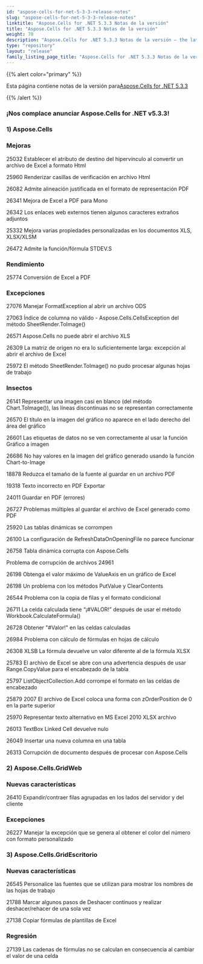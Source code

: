 ```yaml
---
id: "aspose-cells-for-net-5-3-3-release-notes"
slug: "aspose-cells-for-net-5-3-3-release-notes"
linktitle: "Aspose.Cells for .NET 5.3.3 Notas de la versión"
title: "Aspose.Cells for .NET 5.3.3 Notas de la versión"
weight: 70
description: "Aspose.Cells for .NET 5.3.3 Notas de la versión – the latest updates and fixes."
type: "repository"
layout: "release"
family_listing_page_title: "Aspose.Cells for .NET 5.3.3 Notas de la versión"
---
```

{{% alert color="primary" %}} 

 Esta página contiene notas de la versión para[Aspose.Cells for .NET 5.3.3](https://releases.aspose.com/cells/net/new-releases/aspose.cells-for-.net-5.3.3/)

{{% /alert %}} 
### **¡Nos complace anunciar Aspose.Cells for .NET v5.3.3!**
### **1) Aspose.Cells**
### **Mejoras**
 25032 Establecer el atributo de destino del hipervínculo al convertir un archivo de Excel a formato Html

 25960 Renderizar casillas de verificación en archivo Html

 26082 Admite alineación justificada en el formato de representación PDF

 26341 Mejora de Excel a PDF para Mono

 26342 Los enlaces web externos tienen algunos caracteres extraños adjuntos

 25332 Mejora varias propiedades personalizadas en los documentos XLS, XLSX/XLSM

 26472 Admite la función/fórmula STDEV.S
### **Rendimiento**
 25774 Conversión de Excel a PDF
### **Excepciones**
 27076 Manejar FormatException al abrir un archivo ODS

 27063 Índice de columna no válido - Aspose.Cells.CellsException del método SheetRender.ToImage()

26571 Aspose.Cells no puede abrir el archivo XLS

 26309 La matriz de origen no era lo suficientemente larga: excepción al abrir el archivo de Excel

 25972 El método SheetRender.ToImage() no pudo procesar algunas hojas de trabajo
### **Insectos**
 26141 Representar una imagen casi en blanco (del método Chart.ToImage()), las líneas discontinuas no se representan correctamente

 26570 El título en la imagen del gráfico no aparece en el lado derecho del área del gráfico

 26601 Las etiquetas de datos no se ven correctamente al usar la función Gráfico a imagen

 26686 No hay valores en la imagen del gráfico generado usando la función Chart-to-Image

 18878 Reduzca el tamaño de la fuente al guardar en un archivo PDF

 19318 Texto incorrecto en PDF Exportar

 24011 Guardar en PDF (errores)

 26727 Problemas múltiples al guardar el archivo de Excel generado como PDF

 25920 Las tablas dinámicas se corrompen

 26100 La configuración de RefreshDataOnOpeningFile no parece funcionar

 26758 Tabla dinámica corrupta con Aspose.Cells

 Problema de corrupción de archivos 24961

26198 Obtenga el valor máximo de ValueAxis en un gráfico de Excel

 26198 Un problema con los métodos PutValue y ClearContents

 26544 Problema con la copia de filas y el formato condicional

 26711 La celda calculada tiene “¡#VALOR!” después de usar el método Workbook.CalculateFormula()

 26728 Obtener "#Valor!" en las celdas calculadas

 26984 Problema con cálculo de fórmulas en hojas de cálculo

 26308 XLSB La fórmula devuelve un valor diferente al de la fórmula XLSX

 25783 El archivo de Excel se abre con una advertencia después de usar Range.CopyValue para el encabezado de la tabla

 25797 ListObjectCollection.Add corrompe el formato en las celdas de encabezado

 25879 2007 El archivo de Excel coloca una forma con zOrderPosition de 0 en la parte superior

 25970 Representar texto alternativo en MS Excel 2010 XLSX archivo

 26013 TextBox Linked Cell devuelve nulo

 26049 Insertar una nueva columna en una tabla

 26313 Corrupción de documento después de procesar con Aspose.Cells
### **2) Aspose.Cells.GridWeb**
### **Nuevas características**
26410 Expandir/contraer filas agrupadas en los lados del servidor y del cliente
### **Excepciones**
 26227 Manejar la excepción que se genera al obtener el color del número con formato personalizado
### **3) Aspose.Cells.GridEscritorio**
### **Nuevas características**
 26545 Personalice las fuentes que se utilizan para mostrar los nombres de las hojas de trabajo

 21788 Marcar algunos pasos de Deshacer continuos y realizar deshacer/rehacer de una sola vez

 27138 Copiar fórmulas de plantillas de Excel
### **Regresión**
 27139 Las cadenas de fórmulas no se calculan en consecuencia al cambiar el valor de una celda
